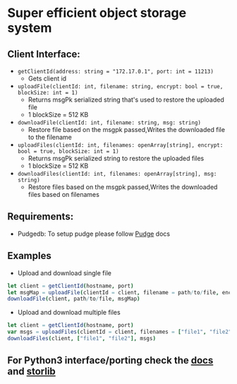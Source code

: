 # Super efficient object storage system


## Client Interface:
* `getClientId(address: string = "172.17.0.1", port: int = 11213)`
    * Gets client id
* `uploadFile(clientId: int, filename: string, encrypt: bool = true, blockSize: int = 1)`
    * Returns msgPk serialized string that's used to restore the uploaded file
    * 1 blockSize = 512 KB
* `downloadFile(clientId: int, filename: string, msg: string)`
    * Restore file based on the msgpk passed,Writes the downloaded file to the filename
* `uploadFiles(clientId: int, filenames: openArray[string], encrypt: bool = true, blockSize: int = 1)`
    * Returns msgPk serialized string to restore the uploaded files
    * 1 blockSize = 512 KB
* `downloadFiles(clientId: int, filenames: openArray[string], msg: string)`
    * Restore files based on the msgpk passed,Writes the downloaded files based on filenames


## Requirements:
* Pudgedb: To setup pudge please follow [Pudge](https://github.com/recoilme/pudge) docs

## Examples

* Upload and download single file

```nim
let client = getClientId(hostname, port)
let msgMap = uploadFile(clientId = client, filename = path/to/file, encrypt=true)
downloadFile(client, path/to/file, msgMap)
```

* Upload and download multiple files

```nim
let client = getClientId(hostname, port)
var msgs = uploadFiles(clientId = client, filenames = ["file1", "file2"], encrypt=true)
downloadFiles(client, ["file1", "file2"], msgs)
```

## For Python3 interface/porting check the [docs](./docs/howtopy.md) and [storlib](./src/storlib/storlib.nim)